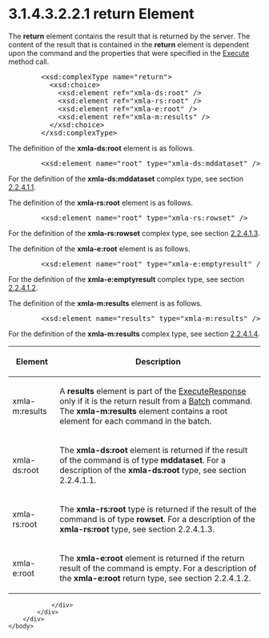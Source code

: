 <html dir="LTR" xmlns:mshelp="http://msdn.microsoft.com/mshelp" xmlns:ddue="http://ddue.schemas.microsoft.com/authoring/2003/5" xmlns:xlink="http://www.w3.org/1999/xlink" xmlns:tool="http://www.microsoft.com/tooltip">
    <head>
        <meta http-equiv="Content-Type" content="text/html; CHARSET=utf-8"></meta>
        <meta name="save" content="history"></meta>
        <title>3.1.4.3.2.2.1 return Element</title>
        <xml>
            <mshelp:toctitle title="3.1.4.3.2.2.1 return Element"></mshelp:toctitle>
            <mshelp:rltitle title="[MS-SSAS]: return Element"></mshelp:rltitle>
            <mshelp:keyword index="A" term="b6fe7bf3-bff3-44cf-9506-a114b72792b3"></mshelp:keyword>
            <mshelp:attr name="DCSext.ContentType" value="open specification"></mshelp:attr>
            <mshelp:attr name="AssetID" value="b6fe7bf3-bff3-44cf-9506-a114b72792b3"></mshelp:attr>
            <mshelp:attr name="TopicType" value="kbRef"></mshelp:attr>
            <mshelp:attr name="DCSext.Title" value="[MS-SSAS]: return Element" />
        </xml>
    </head>
    <body>
        <div id="header">
            <h1 class="heading">3.1.4.3.2.2.1 return Element</h1>
        </div>
        <div id="mainSection">
            <div id="mainBody">
                <div id="allHistory" class="saveHistory"></div>
                <div id="sectionSection0" class="section" name="collapseableSection">
                    

<p>The <b>return</b> element contains the result that is
returned by the server. The content of the result that is contained in the <b>return</b>
element is dependent upon the command and the properties that were specified in
the <a href="d4fc7522-6b6a-4716-b90b-61d39843911d.html">Execute</a> method
call.</p>

<dl>
<dd>
<div><pre>   &lt;xsd:complexType name=&quot;return&quot;&gt;
     &lt;xsd:choice&gt;
       &lt;xsd:element ref=&quot;xmla-ds:root&quot; /&gt;
       &lt;xsd:element ref=&quot;xmla-rs:root&quot; /&gt;
       &lt;xsd:element ref=&quot;xmla-e:root&quot; /&gt;
       &lt;xsd:element ref=&quot;xmla-m:results&quot; /&gt;
     &lt;/xsd:choice&gt;
   &lt;/xsd:complexType&gt;
</pre></div>
</dd></dl>

<p>The definition of the <b>xmla-ds:root</b> element is as
follows.</p>

<dl>
<dd>
<div><pre>   &lt;xsd:element name=&quot;root&quot; type=&quot;xmla-ds:mddataset&quot; /&gt;
</pre></div>
</dd></dl>

<p>For the definition of the <b>xmla-ds:mddataset</b> complex
type, see section <a href="62402f88-5083-4e48-beaf-5edfbacc9106.html">2.2.4.1.1</a>.</p>

<p>The definition of the <b>xmla-rs:root</b> element is as
follows.</p>

<dl>
<dd>
<div><pre>   &lt;xsd:element name=&quot;root&quot; type=&quot;xmla-rs:rowset&quot; /&gt;
</pre></div>
</dd></dl>

<p>For the definition of the <b>xmla-rs:rowset</b> complex
type, see section <a href="860014a9-5c85-4f38-bd6b-3c5c1d4403a1.html">2.2.4.1.3</a>.</p>

<p>The definition of the <b>xmla-e:root</b> element is as
follows.</p>

<dl>
<dd>
<div><pre>   &lt;xsd:element name=&quot;root&quot; type=&quot;xmla-e:emptyresult&quot; /&gt;
</pre></div>
</dd></dl>

<p>For the definition of the <b>xmla-e:emptyresult</b> complex type,
see section <a href="e2751688-2c1a-479c-85b4-54bb909183aa.html">2.2.4.1.2</a>.</p>

<p>The definition of the <b>xmla-m:results</b> element is as
follows.</p>

<dl>
<dd>
<div><pre>   &lt;xsd:element name=&quot;results&quot; type=&quot;xmla-m:results&quot; /&gt;
</pre></div>
</dd></dl>

<p>For the definition of the <b>xmla-m:results</b> complex
type, see section <a href="0f9ccf3d-05d7-4b43-97c3-a3037b1ec2f1.html">2.2.4.1.4</a>.</p>

<table>
 <thead>
  <tr>
   <th>
   <p>Element</p>
   </th>
   <th>
   <p>Description</p>
   </th>
  </tr>
 </thead>
 <tr>
  <td>
  <p>xmla-m:results</p>
  </td>
  <td>
  <p>A <b>results</b> element is part of the <a href="1174538f-7cc6-4912-9bbe-f5615db56e43.html">ExecuteResponse</a> only if
  it is the return result from a <a href="da0ff75f-5c7a-449b-ab2f-c0b00403642b.html">Batch</a> command. The <b>xmla-m:results</b>
  element contains a root element for each command in the batch.</p>
  </td>
 </tr>
 <tr>
  <td>
  <p>xmla-ds:root</p>
  </td>
  <td>
  <p>The <b>xmla-ds:root</b> element is returned if the
  result of the command is of type <b>mddataset</b>. For a description of the <b>xmla-ds:root</b>
  type, see section 2.2.4.1.1.</p>
  </td>
 </tr>
 <tr>
  <td>
  <p>xmla-rs:root</p>
  </td>
  <td>
  <p>The <b>xmla-rs:root</b> type is returned if the result
  of the command is of type <b>rowset</b>. For a description of the <b>xmla-rs:root</b>
  type, see section 2.2.4.1.3.</p>
  </td>
 </tr>
 <tr>
  <td>
  <p>xmla-e:root</p>
  </td>
  <td>
  <p>The <b>xmla-e:root</b> element is returned if the
  return result of the command is empty. For a description of the <b>xmla-e:root</b>
  return type, see section 2.2.4.1.2.</p>
  </td>
 </tr>
</table>

<p> </p>


                </div>
            </div>
        </div>
    </body>
</html>
